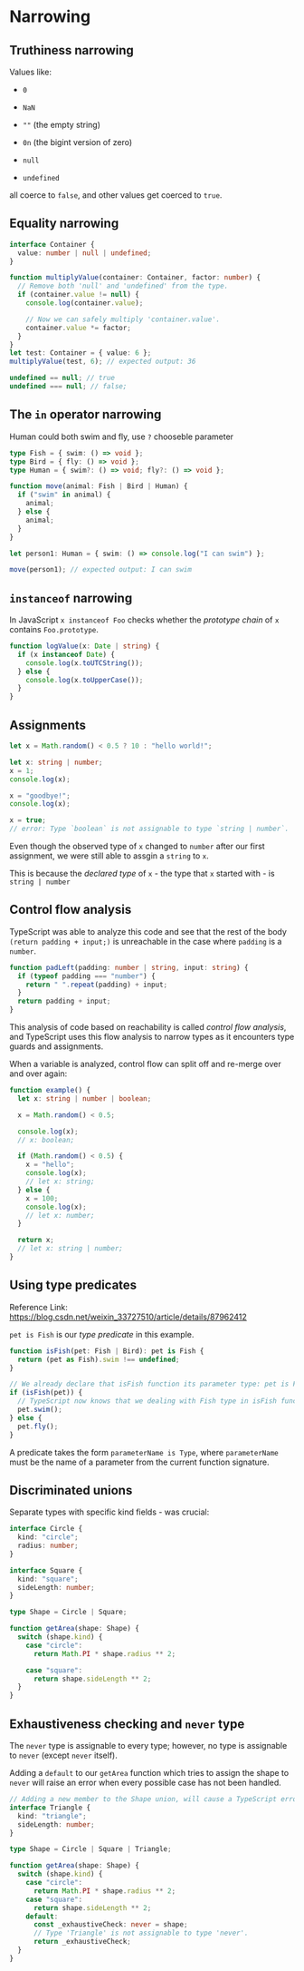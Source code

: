 # Narrowing

## Truthiness narrowing

Values like:

- `0`

- `NaN`

- `""` (the empty string)

- `0n` (the bigint version of zero)

- `null`

- `undefined`

all coerce to `false`, and other values get coerced to `true`.

## Equality narrowing

```ts
interface Container {
  value: number | null | undefined;
}

function multiplyValue(container: Container, factor: number) {
  // Remove both 'null' and 'undefined' from the type.
  if (container.value != null) {
    console.log(container.value);

    // Now we can safely multiply 'container.value'.
    container.value *= factor;
  }
}
let test: Container = { value: 6 };
multiplyValue(test, 6); // expected output: 36
```

```js
undefined == null; // true
undefined === null; // false;
```

## The `in` operator narrowing

Human could both swim and fly, use `?` chooseble parameter

```ts
type Fish = { swim: () => void };
type Bird = { fly: () => void };
type Human = { swim?: () => void; fly?: () => void };

function move(animal: Fish | Bird | Human) {
  if ("swim" in animal) {
    animal;
  } else {
    animal;
  }
}

let person1: Human = { swim: () => console.log("I can swim") };

move(person1); // expected output: I can swim
```

## `instanceof` narrowing

In JavaScript `x instanceof Foo` checks whether the _prototype chain_ of `x` contains `Foo.prototype`.

```ts
function logValue(x: Date | string) {
  if (x instanceof Date) {
    console.log(x.toUTCString());
  } else {
    console.log(x.toUpperCase());
  }
}
```

## Assignments

```ts
let x = Math.random() < 0.5 ? 10 : "hello world!";

let x: string | number;
x = 1;
console.log(x);

x = "goodbye!";
console.log(x);

x = true;
// error: Type `boolean` is not assignable to type `string | number`.
```

Even though the observed type of `x` changed to `number` after our first assignment, we were still able to assgin a `string` to `x`.

This is because the _declared type_ of `x` - the type that `x` started with - is `string | number`

## Control flow analysis

TypeScript was able to analyze this code and see that the rest of the body `(return padding + input;)` is unreachable in the case where `padding` is a `number`.

```ts
function padLeft(padding: number | string, input: string) {
  if (typeof padding === "number") {
    return " ".repeat(padding) + input;
  }
  return padding + input;
}
```

This analysis of code based on reachability is called _control flow analysis_, and TypeScript uses this flow analysis to narrow types as it encounters type guards and assignments.

When a variable is analyzed, control flow can split off and re-merge over and over again:

```ts
function example() {
  let x: string | number | boolean;

  x = Math.random() < 0.5;

  console.log(x);
  // x: boolean;

  if (Math.random() < 0.5) {
    x = "hello";
    console.log(x);
    // let x: string;
  } else {
    x = 100;
    console.log(x);
    // let x: number;
  }

  return x;
  // let x: string | number;
}
```

## Using type predicates

Reference Link: <https://blog.csdn.net/weixin_33727510/article/details/87962412>

`pet is Fish` is our _type predicate_ in this example.

```ts
function isFish(pet: Fish | Bird): pet is Fish {
  return (pet as Fish).swim !== undefined;
}

// We already declare that isFish function its parameter type: pet is Fish
if (isFish(pet)) {
  // TypeScript now knows that we dealing with Fish type in isFish function, so this place will no error shows up.
  pet.swim();
} else {
  pet.fly();
}
```

A predicate takes the form `parameterName is Type`, where `parameterName` must be the name of a parameter from the current function signature.

## Discriminated unions

Separate types with specific kind fields - was crucial:

```ts
interface Circle {
  kind: "circle";
  radius: number;
}

interface Square {
  kind: "square";
  sideLength: number;
}

type Shape = Circle | Square;

function getArea(shape: Shape) {
  switch (shape.kind) {
    case "circle":
      return Math.PI * shape.radius ** 2;

    case "square":
      return shape.sideLength ** 2;
  }
}
```

## Exhaustiveness checking and `never` type

The `never` type is assignable to every type; however, no type is assignable to `never` (except `never` itself).

Adding a `default` to our `getArea` function which tries to assign the shape to `never` will raise an error when every possible case has not been handled.

```ts
// Adding a new member to the Shape union, will cause a TypeScript error:
interface Triangle {
  kind: "triangle";
  sideLength: number;
}

type Shape = Circle | Square | Triangle;

function getArea(shape: Shape) {
  switch (shape.kind) {
    case "circle":
      return Math.PI * shape.radius ** 2;
    case "square":
      return shape.sideLength ** 2;
    default:
      const _exhaustiveCheck: never = shape;
      // Type 'Triangle' is not assignable to type 'never'.
      return _exhaustiveCheck;
  }
}
```
